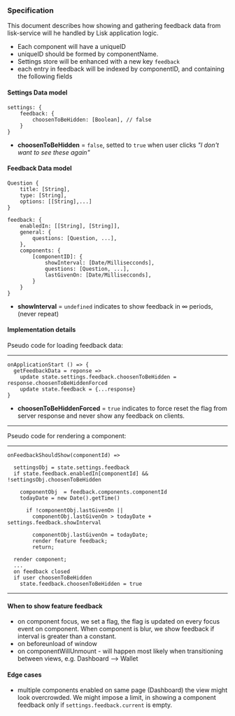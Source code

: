 ### Specification

This document describes how showing and gathering feedback data from lisk-service will he handled by Lisk application logic.

- Each component will have a uniqueID
- uniqueID should be formed by componentName.
- Settings store will be enhanced with a new key `feedback`
- each entry in feedback will be indexed by componentID, and containing the following fields

#### Settings Data model

```
settings: {
	feedback: {
    	choosenToBeHidden: [Boolean], // false
	}
}
```

- **choosenToBeHidden** = `false`, setted to `true` when user clicks _"I don't want to see these again"_

#### Feedback Data model

```
Question {
	title: [String],
	type: [String],
	options: [[String],...]
}
```

```
feedback: {
  	enabledIn: [[String], [String]],
	general: {
		questions: [Question, ...],
	},
	components: {
		[componentID]: {
			showInterval: [Date/Millisecconds],
			questions: [Question, ...],
			lastGivenOn: [Date/Millisecconds],
		}
	}
}
```

- **showInterval** = `undefined` indicates to show feedback in &#8734; periods, (never repeat)

#### Implementation details

Pseudo code for loading feedback data:

---

```
onApplicationStart () => {
  getFeedbackData = reponse =>
    update state.settings.feedback.choosenToBeHidden = response.choosenToBeHiddenForced
    update state.feedback = {...response}
}
```

- **choosenToBeHiddenForced** = `true` indicates to force reset the flag from server response and never show any feedback on clients.

---

Pseudo code for rendering a component:

---

```
onFeedbackShouldShow(componentId) =>

  settingsObj = state.settings.feedback
  if state.feedback.enabledIn[componentId] && !settingsObj.choosenToBeHidden

    componentObj  = feedback.components.componentId
    todayDate = new Date().getTime()

      if !componentObj.lastGivenOn ||
        componentObj.lastGivenOn > todayDate + settings.feedback.showInterval

        componentObj.lastGivenOn = todayDate;
        render feature feedback;
        return;

  render component;
  ...
  on feedback closed
  if user choosenToBeHidden
    state.feedback.choosenToBeHidden = true

```

---

#### When to show feature feedback

- on component focus, we set a flag, the flag is updated on every focus event on component. When component is blur, we show feedback if interval is greater than a constant.
- on beforeunload of window
- on componentWillUnmount - will happen most likely when transitioning between views, e.g. Dashboard --> Wallet

#### Edge cases

- multiple components enabled on same page (Dashboard) the view might look overcrowded. We might impose a limit, in showing a component feedback only if
  `settings.feedback.current` is empty.
